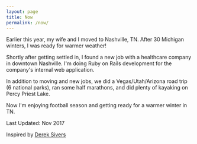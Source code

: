 ```yaml
---
layout: page
title: Now
permalink: /now/
---
```


Earlier this year, my wife and I moved to Nashville, TN. After 30 Michigan winters, I was ready for warmer weather!

Shortly after getting settled in, I found a new job with a healthcare company in downtown Nashville. I'm doing Ruby on Rails development for the company's internal web application.

In addition to moving and new jobs, we did a Vegas/Utah/Arizona road trip (6 national parks), ran some half marathons, and did plenty of kayaking on Percy Priest Lake.

Now I'm enjoying football season and getting ready for a warmer winter in TN.



Last Updated: Nov 2017

Inspired by [Derek Sivers](https://sivers.org/nowff)